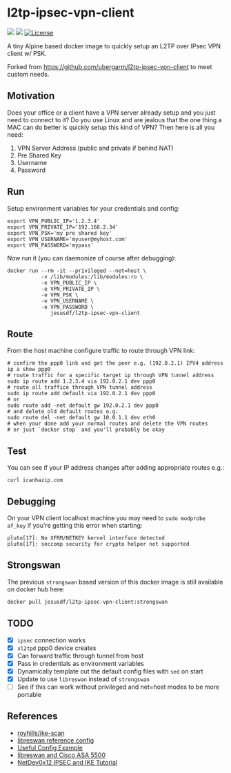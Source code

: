 l2tp-ipsec-vpn-client
===
[![](https://images.microbadger.com/badges/image/jesusdf/l2tp-ipsec-vpn-client.svg)](https://microbadger.com/images/jesusdf/l2tp-ipsec-vpn-client) [![](https://images.microbadger.com/badges/version/jesusdf/l2tp-ipsec-vpn-client.svg)](https://microbadger.com/images/jesusdf/l2tp-ipsec-vpn-client) [![License](https://img.shields.io/github/license/mashape/apistatus.svg)](https://github.com/jesusdf/l2tp-ipsec-vpn-client/blob/master/LICENSE)

A tiny Alpine based docker image to quickly setup an L2TP over IPsec VPN client w/ PSK.

Forked from https://github.com/ubergarm/l2tp-ipsec-vpn-client to meet custom needs.

## Motivation
Does your office or a client have a VPN server already setup and you
just need to connect to it? Do you use Linux and are jealous that the
one thing a MAC can do better is quickly setup this kind of VPN? Then
here is all you need:

1. VPN Server Address (public and private if behind NAT)
2. Pre Shared Key
3. Username
4. Password

## Run
Setup environment variables for your credentials and config:

    export VPN_PUBLIC_IP='1.2.3.4'
    export VPN_PRIVATE_IP='192.168.2.34'
    export VPN_PSK='my pre shared key'
    export VPN_USERNAME='myuser@myhost.com'
    export VPN_PASSWORD='mypass'

Now run it (you can daemonize of course after debugging):

    docker run --rm -it --privileged --net=host \
               -v /lib/modules:/lib/modules:ro \
               -e VPN_PUBLIC_IP \
               -e VPN_PRIVATE_IP \
               -e VPN_PSK \
               -e VPN_USERNAME \
               -e VPN_PASSWORD \
                  jesusdf/l2tp-ipsec-vpn-client

## Route
From the host machine configure traffic to route through VPN link:

    # confirm the ppp0 link and get the peer e.g. (192.0.2.1) IPV4 address
    ip a show ppp0
    # route traffic for a specific target ip through VPN tunnel address
    sudo ip route add 1.2.3.4 via 192.0.2.1 dev ppp0
    # route all traffice through VPN tunnel address
    sudo ip route add default via 192.0.2.1 dev ppp0
    # or
    sudo route add -net default gw 192.0.2.1 dev ppp0
    # and delete old default routes e.g.
    sudo route del -net default gw 10.0.1.1 dev eth0
    # when your done add your normal routes and delete the VPN routes
    # or just `docker stop` and you'll probably be okay

## Test
You can see if your IP address changes after adding appropriate routes e.g.:

    curl icanhazip.com

## Debugging
On your VPN client localhost machine you may need to `sudo modprobe af_key`
if you're getting this error when starting:
```
pluto[17]: No XFRM/NETKEY kernel interface detected
pluto[17]: seccomp security for crypto helper not supported
```

## Strongswan
The previous `strongswan` based version of this docker image is still available on docker hub here:
```bash
docker pull jesusdf/l2tp-ipsec-vpn-client:strongswan
```

## TODO
- [x] `ipsec` connection works
- [x] `xl2tpd` ppp0 device creates
- [x] Can forward traffic through tunnel from host
- [x] Pass in credentials as environment variables
- [x] Dynamically template out the default config files with `sed` on start
- [x] Update to use `libreswan` instead of `strongswan`
- [ ] See if this can work without privileged and net=host modes to be more portable

## References
* [royhills/ike-scan](https://github.com/royhills/ike-scan)
* [libreswan reference config](https://libreswan.org/wiki/VPN_server_for_remote_clients_using_IKEv1_with_L2TP)
* [Useful Config Example](https://lists.libreswan.org/pipermail/swan/2016/001921.html)
* [libreswan and Cisco ASA 5500](https://sgros.blogspot.com/2013/08/getting-libreswan-connect-to-cisco-asa.html)
* [NetDev0x12 IPSEC and IKE Tutorial](https://youtu.be/7oldcYljp4U?t=1586)
